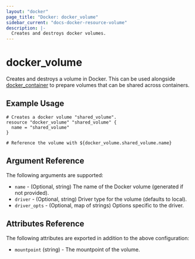 ```yaml
---
layout: "docker"
page_title: "Docker: docker_volume"
sidebar_current: "docs-docker-resource-volume"
description: |-
  Creates and destroys docker volumes.
---
```


# docker\_volume

Creates and destroys a volume in Docker. This can be used alongside
[docker\_container](docs/providers/docker/r/container.html)
to prepare volumes that can be shared across containers.

## Example Usage

```hcl
# Creates a docker volume "shared_volume".
resource "docker_volume" "shared_volume" {
  name = "shared_volume"
}

# Reference the volume with ${docker_volume.shared_volume.name}

```

## Argument Reference

The following arguments are supported:

* `name` - (Optional, string) The name of the Docker volume (generated if not
  provided).
* `driver` - (Optional, string) Driver type for the volume (defaults to local).
* `driver_opts` - (Optional, map of strings) Options specific to the driver.

## Attributes Reference

The following attributes are exported in addition to the above configuration:

* `mountpoint` (string) - The mountpoint of the volume.
